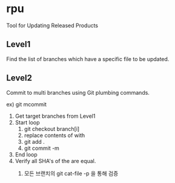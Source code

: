 rpu
===

Tool for Updating Released Products

## Level1

Find the list of branches which have a specific file to be updated.

## Level2

Commit to multi branches using Git plumbing commands.

ex) git mcommit <SourceFile> <TargetFile> <Msg>

1. Get target branches from Level1
2. Start loop
    1. git checkout branch[i]
    2. replace contents of <TargetFile> with <SourceFile>
    3. git add .
    4. git commit -m <Msg>
3. End loop
4. Verify all SHA's of the <TargetFile> are equal.
    1. 모든 브랜치의 git cat-file -p <TreeOfTargetFile>을 통해 검증
 